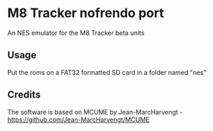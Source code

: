 # M8 Tracker nofrendo port
An NES emulator for the M8 Tracker beta units
## Usage
Put the roms on a FAT32 formatted SD card in a folder named "nes"
## Credits
The software is based on MCUME by Jean-MarcHarvengt - https://github.com/Jean-MarcHarvengt/MCUME
